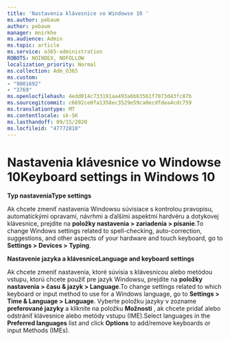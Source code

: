 ```yaml
---
title: 'Nastavenia klávesnice vo Windowse 10 '
ms.author: pebaum
author: pebaum
manager: mnirkhe
ms.audience: Admin
ms.topic: article
ms.service: o365-administration
ROBOTS: NOINDEX, NOFOLLOW
localization_priority: Normal
ms.collection: Adm_O365
ms.custom:
- "9001692"
- "3769"
ms.openlocfilehash: 4edd014c733191aa493a6b63561f7073d43fc87b
ms.sourcegitcommit: c6692ce0fa1358ec3529e59ca0ecdfdea4cdc759
ms.translationtype: MT
ms.contentlocale: sk-SK
ms.lasthandoff: 09/15/2020
ms.locfileid: "47772818"
---
```

# <a name="keyboard-settings-in-windows-10"></a><span data-ttu-id="aa4e8-102">Nastavenia klávesnice vo Windowse 10</span><span class="sxs-lookup"><span data-stu-id="aa4e8-102">Keyboard settings in Windows 10</span></span>

<span data-ttu-id="aa4e8-103">**Typ nastavenia**</span><span class="sxs-lookup"><span data-stu-id="aa4e8-103">**Type settings**</span></span>

<span data-ttu-id="aa4e8-104">Ak chcete zmeniť nastavenia Windowsu súvisiace s kontrolou pravopisu, automatickými opravami, návrhmi a ďalšími aspektmi hardvéru a dotykovej klávesnice, prejdite na **položky nastavenia > zariadenia > písanie**.</span><span class="sxs-lookup"><span data-stu-id="aa4e8-104">To change Windows settings related to spell-checking, auto-correction, suggestions, and other aspects of your hardware and touch keyboard, go to **Settings > Devices > Typing**.</span></span> 

<span data-ttu-id="aa4e8-105">**Nastavenie jazyka a klávesnice**</span><span class="sxs-lookup"><span data-stu-id="aa4e8-105">**Language and keyboard settings**</span></span>

<span data-ttu-id="aa4e8-106">Ak chcete zmeniť nastavenia, ktoré súvisia s klávesnicou alebo metódou vstupu, ktorú chcete použiť pre jazyk Windowsu, prejdite na **položky nastavenia > času & jazyk > Language**.</span><span class="sxs-lookup"><span data-stu-id="aa4e8-106">To change settings related to which keyboard or input method to use for a Windows language, go to **Settings > Time & Language > Language**.</span></span> <span data-ttu-id="aa4e8-107">Vyberte položku jazyky v zozname **preferované jazyky** a kliknite na položku **Možnosti** , ak chcete pridať alebo odstrániť klávesnice alebo metódy vstupu (IME).</span><span class="sxs-lookup"><span data-stu-id="aa4e8-107">Select languages in the **Preferred languages** list and click **Options** to add/remove keyboards or input Methods (IMEs).</span></span>
